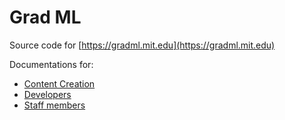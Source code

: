 # Grad ML

Source code for [https://gradml.mit.edu](https://gradml.mit.edu)

Documentations for:

- [Content Creation](/_docs/_contents.md)
- [Developers](/_docs/_devs.md)
- [Staff members](/_docs/_staff.md)
